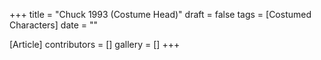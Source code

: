 +++
title = "Chuck 1993 (Costume Head)"
draft = false
tags = [Costumed Characters]
date = ""

[Article]
contributors = []
gallery = []
+++